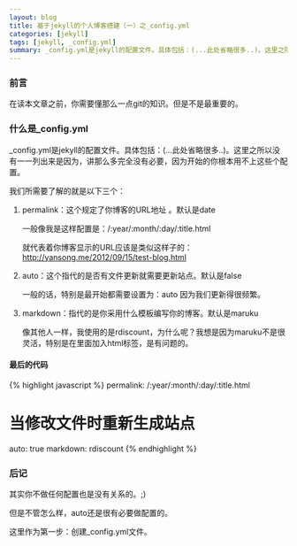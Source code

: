 ```yaml
---
layout: blog
title: 基于jekyll的个人博客搭建（一）之_config.yml
categories: [jekyll]
tags: [jekyll, _config.yml]
summary: _config.yml是jekyll的配置文件。具体包括：(...此处省略很多..)。这里之所以没有一一列出来是因为，讲那么多完全没有必要，因为开始的你根本用不上这些个配置
---
```

### 前言
在读本文章之前，你需要懂那么一点git的知识。但是不是最重要的。

### 什么是_config.yml
_config.yml是jekyll的配置文件。具体包括：(...此处省略很多..)。这里之所以没有一一列出来是因为，讲那么多完全没有必要，因为开始的你根本用不上这些个配置。

我们所需要了解的就是以下三个：

1.  permalink：这个规定了你博客的URL地址 。默认是date

    一般像我是这样配置是：/:year/:month/:day/:title.html

    就代表着你博客显示的URL应该是类似这样子的：http://yansong.me/2012/09/15/test-blog.html

2.  auto：这个指代的是否有文件更新就需要更新站点。默认是false

    一般的话，特别是最开始都需要设置为：auto 因为我们更新得很频繁。

3.  markdown：指代的是你采用什么模板编写你的博客。默认是maruku

    像其他人一样，我使用的是rdiscount，为什么呢？我想是因为maruku不是很灵活，特别是在里面加入html标签，是有问题的。

#### 最后的代码
{% highlight javascript %}
permalink: /:year/:month/:day/:title.html
# 当修改文件时重新生成站点
auto: true
markdown: rdiscount
{% endhighlight %}

### 后记
其实你不做任何配置也是没有关系的。;)

但是不管怎么样，auto还是很有必要做配置的。

这里作为第一步：创建_config.yml文件。
